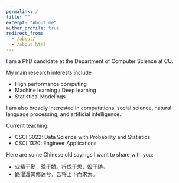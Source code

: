 ```yaml
---
permalink: /
title: ""
excerpt: "About me"
author_profile: true
redirect_from: 
  - /about/
  - /about.html
---
```


I am a PhD candidate at the Department of Computer Science at CU.

My main research interests include
* High performance computing
* Machine learning / Deep learning
* Statistical Modelings

I am also broadly interested in computational social science, natural language processing, and artificial intelligence.

Current teaching: 
* CSCI 3022: Data Science with Probability and Statistics
* CSCI 1320: Engineer Applications

Here are some Chinese old sayings I want to share with you:
* 业精于勤，荒于嬉。行成于思，毁于随。
* 路漫漫其修远兮，吾将上下而求索。
